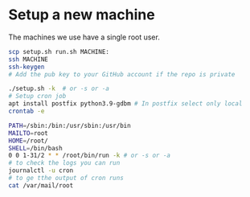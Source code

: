 Setup a new machine
===================

The machines we use have a single root user.

```bash
scp setup.sh run.sh MACHINE:
ssh MACHINE
ssh-keygen
# Add the pub key to your GitHub account if the repo is private

./setup.sh -k  # or -s or -a
# Setup cron job
apt install postfix python3.9-gdbm # In postfix select only local
crontab -e

PATH=/sbin:/bin:/usr/sbin:/usr/bin
MAILTO=root
HOME=/root/
SHELL=/bin/bash
0 0 1-31/2 * * /root/bin/run -k # or -s or -a
# to check the logs you can run
journalctl -u cron
# to ge tthe output of cron runs
cat /var/mail/root
```
